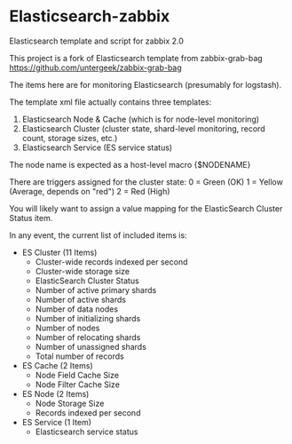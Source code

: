 Elasticsearch-zabbix
====================

Elasticsearch template and script for zabbix 2.0

This project is a fork of Elasticsearch template from zabbix-grab-bag
https://github.com/untergeek/zabbix-grab-bag

The items here are for monitoring Elasticsearch (presumably for logstash).

The template xml file actually contains three templates:
1. Elasticsearch Node & Cache (which is for node-level monitoring)
2. Elasticsearch Cluster (cluster state, shard-level monitoring, record count, storage sizes, etc.)
3. Elasticsearch Service (ES service status)

The node name is expected as a host-level macro {$NODENAME}

There are triggers assigned for the cluster state:
0 = Green (OK)
1 = Yellow (Average, depends on "red")
2 = Red (High)

You will likely want to assign a value mapping for the ElasticSearch Cluster Status item.

In any event, the current list of included items is:

* ES Cluster (11 Items)
	- Cluster-wide records indexed per second
	- Cluster-wide storage size
	- ElasticSearch Cluster Status
	- Number of active primary shards
	- Number of active shards
	- Number of data nodes
	- Number of initializing shards
	- Number of nodes
	- Number of relocating shards
	- Number of unassigned shards
	- Total number of records
* ES Cache (2 Items)
	- Node Field Cache Size
	- Node Filter Cache Size
* ES Node (2 Items)
	- Node Storage Size
	- Records indexed per second
* ES Service (1 Item)
	- Elasticsearch service status

